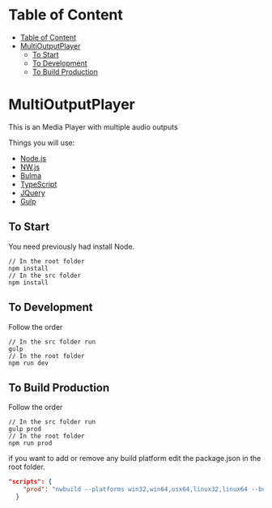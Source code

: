 # Table of Content
- [Table of Content](#table-of-content)
- [MultiOutputPlayer](#multioutputplayer)
  - [To Start](#to-start)
  - [To Development](#to-development)
  - [To Build Production](#to-build-production)
# MultiOutputPlayer

This is an Media Player with multiple audio outputs

Things you will use:
* [Node.js](https://nodejs.org)
* [NW.js](https://nwjs.io)
* [Bulma](https://bulma.io/documentation)
* [TypeScript](https://www.typescriptlang.org)
* [JQuery](https://jquery.com/)
* [Gulp](https://gulpjs.com/)


## To Start
You need previously had install Node.
``` 
// In the root folder
npm install
// In the src folder
npm install
```
## To Development
Follow the order
```
// In the src folder run
gulp
// In the root folder
npm run dev
```
## To Build Production
Follow the order
```
// In the src folder run
gulp prod
// In the root folder
npm run prod
```
if you want to add or remove any build platform edit the package.json in the root folder.
``` JSON
"scripts": {
    "prod": "nwbuild --platforms win32,win64,osx64,linux32,linux64 --buildDir dist/ src/dist/"
  }
```

